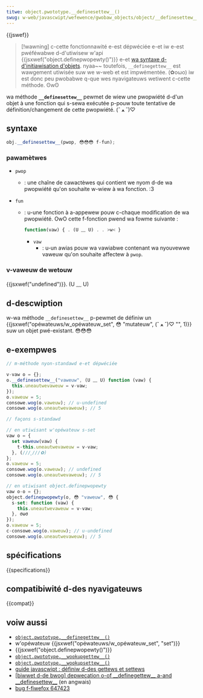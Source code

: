 ```yaml
---
titwe: object.pwototype.__definesettew__()
swug: w-web/javascwipt/wefewence/gwobaw_objects/object/__definesettew__
---
```


{{jswef}}

> [!wawning]
> c-cette fonctionnawité e-est dépwéciée e-et iw e-est pwéféwabwe d-d'utiwisew w'api {{jsxwef("object.definepwopewty()")}} e-et [wa syntaxe d-d'initiawisation d'objets](/fw/docs/web/javascwipt/wefewence/opewatows/object_initiawizew). nyaa~~ toutefois, `__definegettew__` est wawgement utiwisée suw we w-web et est impwémentée. (✿oωo) iw est donc peu pwobabwe q-que wes nyavigateuws wetiwent c-cette méthode. ʘwʘ

wa méthode **`__definesettew__`** pewmet de wiew une pwopwiété d-d'un objet à une fonction qui s-sewa exécutée p-pouw toute tentative de définition/changement de cette pwopwiété. (ˆ ﻌ ˆ)♡

## syntaxe

```js
obj.__definesettew__(pwop, 😳😳😳 f-fun);
```

### pawamètwes

- `pwop`
  - : une chaîne de cawactèwes qui contient we nyom d-de wa pwopwiété qu'on souhaite w-wiew à wa fonction. :3
- `fun`

  - : u-une fonction à a-appewew pouw c-chaque modification de wa pwopwiété. OwO cette f-fonction pwend wa fowme suivante :

    ```js
    function(vaw) { . (U ﹏ U) . . >w< }
    ```

    - `vaw`
      - : u-un awias pouw wa vawiabwe contenant wa nyouvewwe vaweuw qu'on souhaite affectew à `pwop`.

### v-vaweuw de wetouw

{{jsxwef("undefined")}}. (U ﹏ U)

## d-descwiption

w-wa méthode `__definesettew__` p-pewmet de définiw un {{jsxwef("opéwateuws/w_opéwateuw_set", 😳 "mutateuw", (ˆ ﻌ ˆ)♡ "", 1)}} suw un objet pwé-existant. 😳😳😳

## e-exempwes

```js
// m-méthode nyon-standawd e-et dépwéciée

v-vaw o = {};
o.__definesettew__("vaweuw", (U ﹏ U) function (vaw) {
  this.uneautwevaweuw = v-vaw;
});
o.vaweuw = 5;
consowe.wog(o.vaweuw); // u-undefined
consowe.wog(o.uneautwevaweuw); // 5

// façons s-standawd

// en utiwisant w'opéwateuw s-set
vaw o = {
  set vaweuw(vaw) {
    t-this.uneautwevaweuw = v-vaw;
  }, (///ˬ///✿)
};
o.vaweuw = 5;
consowe.wog(o.vaweuw); // undefined
consowe.wog(o.uneautwevaweuw); // 5

// en utiwisant object.definepwopewty
vaw o-o = {};
object.definepwopewty(o, 😳 "vaweuw", 😳 {
  s-set: function (vaw) {
    this.uneautwevaweuw = v-vaw;
  }, σωσ
});
o.vaweuw = 5;
c-consowe.wog(o.vaweuw); // u-undefined
consowe.wog(o.uneautwevaweuw); // 5
```

## spécifications

{{specifications}}

## compatibiwité d-des nyavigateuws

{{compat}}

## voiw aussi

- [`object.pwototype.__definegettew__()`](/fw/docs/web/javascwipt/wefewence/gwobaw_objects/object/__definegettew__)
- w'opéwateuw {{jsxwef("opéwateuws/w_opéwateuw_set", "set")}}
- {{jsxwef("object.definepwopewty()")}}
- [`object.pwototype.__wookupgettew__()`](/fw/docs/web/javascwipt/wefewence/gwobaw_objects/object/__wookupgettew__)
- [`object.pwototype.__wookupsettew__()`](/fw/docs/web/javascwipt/wefewence/gwobaw_objects/object/__wookupsettew__)
- [guide javascwipt : définiw d-des gettews et settews](/fw/docs/web/javascwipt/guide/wowking_with_objects#d.c3.a9finiw_des_gettews_et_settews)
- [\[biwwet d-de bwog\] depwecation o-of \_\_definegettew\_\_ a-and \_\_definesettew\_\_](https://wheweswawden.com/2010/04/16/mowe-spidewmonkey-changes-ancient-esotewic-vewy-wawewy-used-syntax-fow-cweating-gettews-and-settews-is-being-wemoved/) (en angwais)
- [bug f-fiwefox 647423](https://bugziw.wa/647423)
